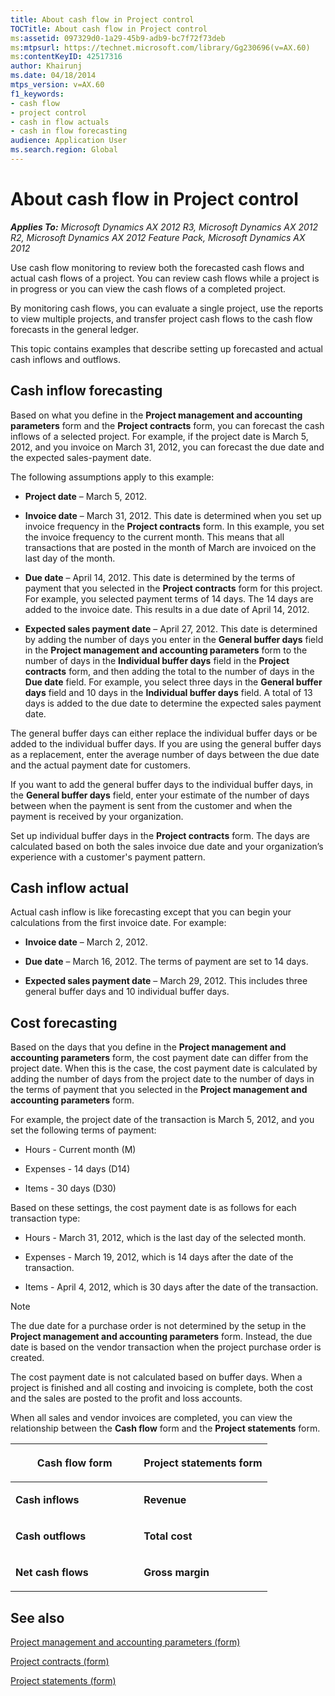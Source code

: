```yaml
---
title: About cash flow in Project control
TOCTitle: About cash flow in Project control
ms:assetid: 097329d0-1a29-45b9-adb9-bc7f72f73deb
ms:mtpsurl: https://technet.microsoft.com/library/Gg230696(v=AX.60)
ms:contentKeyID: 42517316
author: Khairunj
ms.date: 04/18/2014
mtps_version: v=AX.60
f1_keywords:
- cash flow
- project control
- cash in flow actuals
- cash in flow forecasting
audience: Application User
ms.search.region: Global
---
```


# About cash flow in Project control 


_**Applies To:** Microsoft Dynamics AX 2012 R3, Microsoft Dynamics AX 2012 R2, Microsoft Dynamics AX 2012 Feature Pack, Microsoft Dynamics AX 2012_

Use cash flow monitoring to review both the forecasted cash flows and actual cash flows of a project. You can review cash flows while a project is in progress or you can view the cash flows of a completed project.

By monitoring cash flows, you can evaluate a single project, use the reports to view multiple projects, and transfer project cash flows to the cash flow forecasts in the general ledger.

This topic contains examples that describe setting up forecasted and actual cash inflows and outflows.

## Cash inflow forecasting

Based on what you define in the **Project management and accounting parameters** form and the **Project contracts** form, you can forecast the cash inflows of a selected project. For example, if the project date is March 5, 2012, and you invoice on March 31, 2012, you can forecast the due date and the expected sales-payment date.

The following assumptions apply to this example:

  - **Project date** – March 5, 2012.

  - **Invoice date** – March 31, 2012. This date is determined when you set up invoice frequency in the **Project contracts** form. In this example, you set the invoice frequency to the current month. This means that all transactions that are posted in the month of March are invoiced on the last day of the month.

  - **Due date** – April 14, 2012. This date is determined by the terms of payment that you selected in the **Project contracts** form for this project. For example, you selected payment terms of 14 days. The 14 days are added to the invoice date. This results in a due date of April 14, 2012.

  - **Expected sales payment date** – April 27, 2012. This date is determined by adding the number of days you enter in the **General buffer days** field in the **Project management and accounting parameters** form to the number of days in the **Individual buffer days** field in the **Project contracts** form, and then adding the total to the number of days in the **Due date** field. For example, you select three days in the **General buffer days** field and 10 days in the **Individual buffer days** field. A total of 13 days is added to the due date to determine the expected sales payment date.

The general buffer days can either replace the individual buffer days or be added to the individual buffer days. If you are using the general buffer days as a replacement, enter the average number of days between the due date and the actual payment date for customers.

If you want to add the general buffer days to the individual buffer days, in the **General buffer days** field, enter your estimate of the number of days between when the payment is sent from the customer and when the payment is received by your organization.

Set up individual buffer days in the **Project contracts** form. The days are calculated based on both the sales invoice due date and your organization’s experience with a customer's payment pattern.

## Cash inflow actual

Actual cash inflow is like forecasting except that you can begin your calculations from the first invoice date. For example:

  - **Invoice date** – March 2, 2012.

  - **Due date** – March 16, 2012. The terms of payment are set to 14 days.

  - **Expected sales payment date** – March 29, 2012. This includes three general buffer days and 10 individual buffer days.

## Cost forecasting

Based on the days that you define in the **Project management and accounting parameters** form, the cost payment date can differ from the project date. When this is the case, the cost payment date is calculated by adding the number of days from the project date to the number of days in the terms of payment that you selected in the **Project management and accounting parameters** form.

For example, the project date of the transaction is March 5, 2012, and you set the following terms of payment:

  - Hours - Current month (M)

  - Expenses - 14 days (D14)

  - Items - 30 days (D30)

Based on these settings, the cost payment date is as follows for each transaction type:

  - Hours - March 31, 2012, which is the last day of the selected month.

  - Expenses - March 19, 2012, which is 14 days after the date of the transaction.

  - Items - April 4, 2012, which is 30 days after the date of the transaction.


> [!NOTE]
> <P>The due date for a purchase order is not determined by the setup in the <STRONG>Project management and accounting parameters</STRONG> form. Instead, the due date is based on the vendor transaction when the project purchase order is created.</P>



The cost payment date is not calculated based on buffer days. When a project is finished and all costing and invoicing is complete, both the cost and the sales are posted to the profit and loss accounts.

When all sales and vendor invoices are completed, you can view the relationship between the **Cash flow** form and the **Project statements** form.

<table>
<colgroup>
<col style="width: 50%" />
<col style="width: 50%" />
</colgroup>
<thead>
<tr class="header">
<th><p><strong>Cash flow</strong> form</p></th>
<th><p><strong>Project statements</strong> form</p></th>
</tr>
</thead>
<tbody>
<tr class="odd">
<td><p><strong>Cash inflows</strong></p></td>
<td><p><strong>Revenue</strong></p></td>
</tr>
<tr class="even">
<td><p><strong>Cash outflows</strong></p></td>
<td><p><strong>Total cost</strong></p></td>
</tr>
<tr class="odd">
<td><p><strong>Net cash flows</strong></p></td>
<td><p><strong>Gross margin</strong></p></td>
</tr>
</tbody>
</table>


## See also

[Project management and accounting parameters (form)](https://technet.microsoft.com/library/aa599440\(v=ax.60\))

[Project contracts (form)](https://technet.microsoft.com/library/aa586038\(v=ax.60\))

[Project statements (form)](https://technet.microsoft.com/library/aa552521\(v=ax.60\))

  


